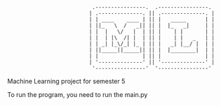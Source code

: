                                .----------------.  .----------------. 
                              | .--------------. || .--------------. |
                              | | ____    ____ | || |   _____      | |
                              | ||_   \  /   _|| || |  |_   _|     | |
                              | |  |   \/   |  | || |    | |       | |
                              | |  | |\  /| |  | || |    | |   _   | |
                              | | _| |_\/_| |_ | || |   _| |__/ |  | |
                              | ||_____||_____|| || |  |________|  | |
                              | |              | || |              | |
                              | '--------------' || '--------------' |
                               '----------------'  '----------------' 


Machine Learning project for semester 5

To run the program, you need to run the main.py
